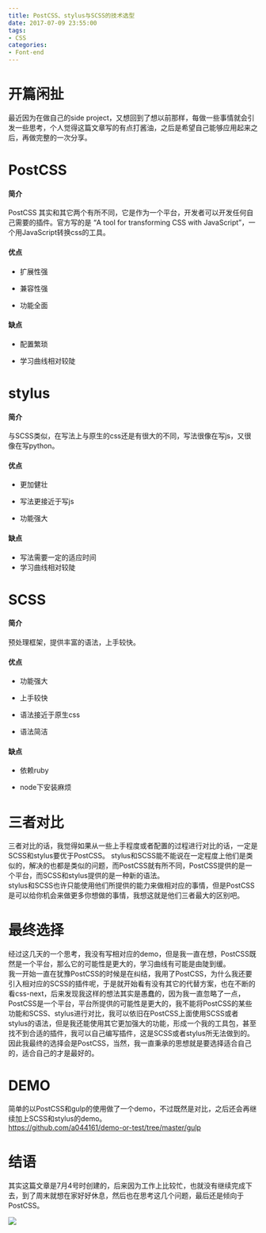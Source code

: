 ```yaml
---
title: PostCSS、stylus与SCSS的技术选型
date: 2017-07-09 23:55:00
tags:
- CSS
categories: 
- Font-end
---
```


# 开篇闲扯

最近因为在做自己的side project，又想回到了想以前那样，每做一些事情就会引发一些思考，个人觉得这篇文章写的有点打酱油，之后是希望自己能够应用起来之后，再做完整的一次分享。

<!-- more -->

# PostCSS
#### 简介  
PostCSS 其实和其它两个有所不同，它是作为一个平台，开发者可以开发任何自己需要的插件。官方写的是 “A tool for transforming CSS with JavaScript”，一个用JavaScript转换css的工具。
#### 优点

* 扩展性强
  
* 兼容性强  

* 功能全面

#### 缺点

* 配置繁琐

* 学习曲线相对较陡

# stylus

#### 简介  

与SCSS类似，在写法上与原生的css还是有很大的不同，写法很像在写js，又很像在写python。

#### 优点

* 更加健壮

* 写法更接近于写js

* 功能强大

#### 缺点

* 写法需要一定的适应时间
* 学习曲线相对较陡

# SCSS

#### 简介

预处理框架，提供丰富的语法，上手较快。

#### 优点

* 功能强大

* 上手较快

* 语法接近于原生css

* 语法简洁

#### 缺点

* 依赖ruby

* node下安装麻烦

# 三者对比
三者对比的话，我觉得如果从一些上手程度或者配置的过程进行对比的话，一定是SCSS和stylus要优于PostCSS。
stylus和SCSS能不能说在一定程度上他们是类似的，解决的也都是类似的问题，而PostCSS就有所不同，PostCSS提供的是一个平台，而SCSS和stylus提供的是一种新的语法。  
stylus和SCSS也许只能使用他们所提供的能力来做相对应的事情，但是PostCSS是可以给你机会来做更多你想做的事情，我想这就是他们三者最大的区别吧。

# 最终选择  
经过这几天的一个思考，我没有写相对应的demo，但是我一直在想，PostCSS既然是一个平台，那么它的可能性是更大的，学习曲线有可能是由陡到缓。  
我一开始一直在犹豫PostCSS的时候是在纠结，我用了PostCSS，为什么我还要引入相对应的SCSS的插件呢，于是就开始看有没有其它的代替方案，也在不断的看css-next，后来发现我这样的想法其实是愚蠢的，因为我一直忽略了一点，PostCSS是一个平台，平台所提供的可能性是更大的，我不能将PostCSS的某些功能和SCSS、stylus进行对比，我可以依旧在PostCSS上面使用SCSS或者stylus的语法，但是我还能使用其它更加强大的功能，形成一个我的工具包，甚至找不到合适的插件，我可以自己编写插件，这是SCSS或者stylus所无法做到的。因此我最终的选择会是PostCSS，当然，我一直秉承的思想就是要选择适合自己的，适合自己的才是最好的。  

# DEMO
简单的以PostCSS和gulp的使用做了一个demo，不过既然是对比，之后还会再继续加上SCSS和stylus的demo。  
https://github.com/a044161/demo-or-test/tree/master/gulp

# 结语
其实这篇文章是7月4号时创建的，后来因为工作上比较忙，也就没有继续完成下去，到了周末就想在家好好休息，然后也在思考这几个问题，最后还是倾向于PostCSS。  

[![](https://badge.juejin.im/entry/5966de11f265da6c332419e2/likes.svg?style=flat-square)](https://juejin.im/entry/5966de11f265da6c332419e2/detail)